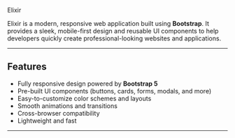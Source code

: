 Elixir

Elixir is a modern, responsive web application built using **Bootstrap**. It provides a sleek, mobile-first design and reusable UI components to help developers quickly create professional-looking websites and applications.

---

## Features

- Fully responsive design powered by **Bootstrap 5**
- Pre-built UI components (buttons, cards, forms, modals, and more)
- Easy-to-customize color schemes and layouts
- Smooth animations and transitions
- Cross-browser compatibility
- Lightweight and fast

---
